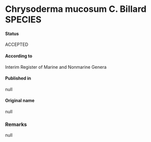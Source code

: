 Chrysoderma mucosum C. Billard SPECIES
=======

#### Status
ACCEPTED

#### According to
Interim Register of Marine and Nonmarine Genera

#### Published in
null

#### Original name
null

### Remarks
null
